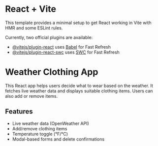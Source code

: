 # React + Vite

This template provides a minimal setup to get React working in Vite with HMR and some ESLint rules.

Currently, two official plugins are available:

- [@vitejs/plugin-react](https://github.com/vitejs/vite-plugin-react/blob/main/packages/plugin-react/README.md) uses [Babel](https://babeljs.io/) for Fast Refresh
- [@vitejs/plugin-react-swc](https://github.com/vitejs/vite-plugin-react-swc) uses [SWC](https://swc.rs/) for Fast Refresh

# Weather Clothing App

This React app helps users decide what to wear based on the weather. It fetches live weather data and displays suitable clothing items. Users can also add or remove items.

## Features

- Live weather data (OpenWeather API)
- Add/remove clothing items
- Temperature toggle (°F/°C)
- Modal-based forms and delete confirmations
